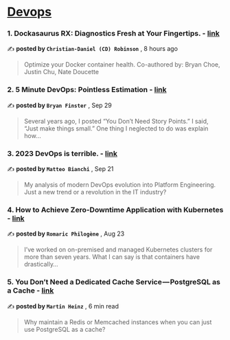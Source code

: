
<h1><a href=https://medium.com/tag/devops/recommended target="_blank" rel="noopener noreferrer">Devops</a></h1>
<h3>1. Dockasaurus RX: Diagnostics Fresh at Your Fingertips. - <a href=https://medium.com/@hommesweethomme/dockasaurus-rx-diagnostics-fresh-at-your-fingertips-df6cb5e8c65b?source=tag_recommended_feed---------0-84----------devops----------8e8871f4_f36a_457a_9125_adf14a0aeedb------- target="_blank" rel="noopener noreferrer">link</a></h3>

✍️ **posted by `Christian-Daniel (CD) Robinson`** <date> , 8 hours ago</date>

<blockquote>Optimize your Docker container health.
Co-authored by: Bryan Choe, Justin Chu, Nate Doucette</blockquote>

<h3>2. 5 Minute DevOps: Pointless Estimation - <a href=https://medium.com/@bdfinst/5-minute-devops-pointless-estimation-182aa128edf9?source=tag_recommended_feed---------1-107----------devops----------8e8871f4_f36a_457a_9125_adf14a0aeedb------- target="_blank" rel="noopener noreferrer">link</a></h3>

✍️ **posted by `Bryan Finster`** <date> , Sep 29</date>

<blockquote>Several years ago, I posted “You Don’t Need Story Points.” I said, “Just make things small.” One thing I neglected to do was explain how…</blockquote>

<h3>3. 2023 DevOps is terrible. - <a href=https://medium.com/@mbianchidev/2023-devops-is-terrible-ec88162c86d7?source=tag_recommended_feed---------2-85----------devops----------8e8871f4_f36a_457a_9125_adf14a0aeedb------- target="_blank" rel="noopener noreferrer">link</a></h3>

✍️ **posted by `Matteo Bianchi`** <date> , Sep 21</date>

<blockquote>My analysis of modern DevOps evolution into Platform Engineering. Just a new trend or a revolution in the IT industry?</blockquote>

<h3>4. How to Achieve Zero-Downtime Application with Kubernetes - <a href=https://medium.com/devops-dev/how-to-achieve-zero-downtime-application-with-kubernetes-ba52fdea9a9b?source=tag_recommended_feed---------3-107----------devops----------8e8871f4_f36a_457a_9125_adf14a0aeedb------- target="_blank" rel="noopener noreferrer">link</a></h3>

✍️ **posted by `Romaric Philogène`** <date> , Aug 23</date>

<blockquote>I’ve worked on on-premised and managed Kubernetes clusters for more than seven years. What I can say is that containers have drastically…</blockquote>

<h3>5. You Don’t Need a Dedicated Cache Service — PostgreSQL as a Cache - <a href=https://medium.com/itnext/you-dont-need-a-dedicated-cache-service-postgresql-as-a-cache-bf951afc35e3?source=tag_recommended_feed---------4-85----------devops----------8e8871f4_f36a_457a_9125_adf14a0aeedb------- target="_blank" rel="noopener noreferrer">link</a></h3>

✍️ **posted by `Martin Heinz`** <date> , 6 min read</date>

<blockquote>Why maintain a Redis or Memcached instances when you can just use PostgreSQL as a cache?</blockquote>

